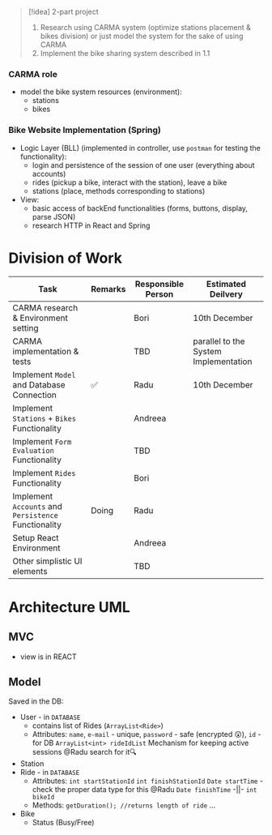 
> [!idea] 2-part project
> 1. Research using CARMA system (optimize stations placement & bikes division)
> 	or just model the system for the sake of using CARMA
> 2. Implement the bike sharing system described in 1.1

### CARMA role
- model the bike system resources (environment):
	- stations
	- bikes

### Bike Website Implementation (Spring)
- Logic Layer (BLL) (implemented in controller, use `postman` for testing the functionality):
	- login and persistence of the session of one user (everything about accounts)
	- rides (pickup a bike, interact with the station), leave a bike
	- stations (place, methods corresponding to stations)
- View:
	- basic access of backEnd functionalities (forms, buttons, display, parse JSON)
	- research HTTP in React and Spring

# Division of Work

|**Task**|**Remarks**|**Responsible** **Person**|**Estimated** **Deilvery**|
|-|-|-|-|
|CARMA research & Environment setting||Bori|10th December|
|CARMA implementation & tests||TBD|parallel to the System Implementation|
|Implement `Model` and Database Connection|✅|Radu|10th December|
|Implement `Stations` + `Bikes` Functionality||Andreea||
|Implement `Form Evaluation` Functionality||TBD||
|Implement `Rides` Functionality||Bori||
|Implement `Accounts` and `Persistence` Functionality|Doing|Radu||
|Setup React Environment||Andreea||
|Other simplistic UI elements||TBD||

# Architecture UML

## MVC
- view is in REACT

## Model
Saved in the DB:
- User - in `DATABASE`
	- contains list of Rides (`ArrayList<Ride>`)
	- Attributes: 
		`name`, 
		`e-mail` - unique,
		`password` - safe (encrypted 😲),
		`id` - for DB
		`ArrayList<int> rideIdList`
		Mechanism for keeping active sessions @Radu search for it🔍
- Station
- Ride - in `DATABASE`
	- Attributes:
		`int startStationId` 
		`int finishStationId` 
		`Date startTime` - check the proper data type for this @Radu
		`Date finishTime` -||-
		`int bikeId`
	- Methods:
		`getDuration(); //returns length of ride`
		...
- Bike 
	- Status (Busy/Free)
